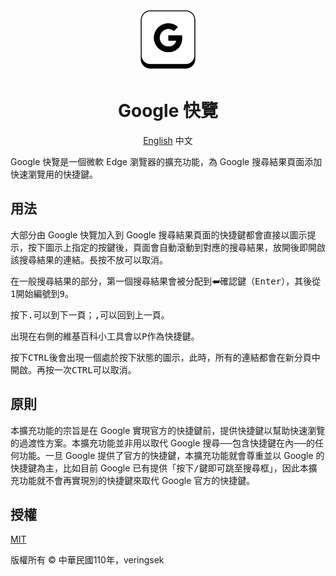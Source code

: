 <div align="center">
<img src="icon.svg" alt="icon" width = "100" />

# Google 快覽

[English](README.md)
中文

</div>
Google 快覽是一個微軟 Edge 瀏覽器的擴充功能，為 Google 搜尋結果頁面添加快速瀏覽用的快捷鍵。

## 用法

大部分由 Google 快覽加入到 Google 搜尋結果頁面的快捷鍵都會直接以圖示提示，按下圖示上指定的按鍵後，頁面會自動滾動到對應的搜尋結果，放開後即開啟該搜尋結果的連結。長按不放可以取消。

在一般搜尋結果的部分，第一個搜尋結果會被分配到<kbd>⮨</kbd>確認鍵（<kbd>Enter</kbd>），其後從<kbd>1</kbd>開始編號到<kbd>9</kbd>。

按下<kbd>.</kbd>可以到下一頁；<kbd>,</kbd>可以回到上一頁。

出現在右側的維基百科小工具會以<kbd>P</kbd>作為快捷鍵。

按下<kbd>CTRL</kbd>後會出現一個處於按下狀態的圖示，此時，所有的連結都會在新分頁中開啟。再按一次<kbd>CTRL</kbd>可以取消。

## 原則

本擴充功能的宗旨是在 Google 實現官方的快捷鍵前，提供快捷鍵以幫助快速瀏覽的過渡性方案。本擴充功能並非用以取代 Google 搜尋──包含快捷鍵在內──的任何功能。一旦 Google 提供了官方的快捷鍵，本擴充功能就會尊重並以 Google 的快捷鍵為主，比如目前 Google 已有提供「按下<kbd>/</kbd>鍵即可跳至搜尋框」，因此本擴充功能就不會再實現別的快捷鍵來取代 Google 官方的快捷鍵。

## 授權

[MIT](http://opensource.org/licenses/MIT)

版權所有 © 中華民國110年，veringsek
